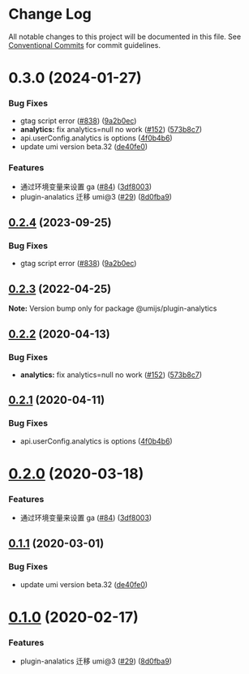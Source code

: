 # Change Log

All notable changes to this project will be documented in this file. See [Conventional Commits](https://conventionalcommits.org) for commit guidelines.

# 0.3.0 (2024-01-27)

### Bug Fixes

- gtag script error ([#838](https://github.com/umijs/plugins/issues/838)) ([9a2b0ec](https://github.com/umijs/plugins/commit/9a2b0ece85b4fe4ba21d24002ead40fc0026c2ae))
- **analytics:** fix analytics=null no work ([#152](https://github.com/umijs/plugins/issues/152)) ([573b8c7](https://github.com/umijs/plugins/commit/573b8c78f3bbfd66d7734d11fccdf9659d5a1927))
- api.userConfig.analytics is options ([4f0b4b6](https://github.com/umijs/plugins/commit/4f0b4b6362c9d5a624eda7bd68f23f3f0e0c445f))
- update umi version beta.32 ([de40fe0](https://github.com/umijs/plugins/commit/de40fe0a7bfffe5fe4333b37bb7d0a049087165f))

### Features

- 通过环境变量来设置 ga ([#84](https://github.com/umijs/plugins/issues/84)) ([3df8003](https://github.com/umijs/plugins/commit/3df80031a6b5e69155b36d6132b0e9d17361a16c))
- plugin-analatics 迁移 umi@3 ([#29](https://github.com/umijs/plugins/issues/29)) ([8d0fba9](https://github.com/umijs/plugins/commit/8d0fba98f35214dcacb43ac50ae3aa42046964f5))

## [0.2.4](https://github.com/umijs/plugins/compare/@umijs/plugin-analytics@0.2.3...@umijs/plugin-analytics@0.2.4) (2023-09-25)

### Bug Fixes

- gtag script error ([#838](https://github.com/umijs/plugins/issues/838)) ([9a2b0ec](https://github.com/umijs/plugins/commit/9a2b0ece85b4fe4ba21d24002ead40fc0026c2ae))

## [0.2.3](https://github.com/umijs/plugins/compare/@umijs/plugin-analytics@0.2.2...@umijs/plugin-analytics@0.2.3) (2022-04-25)

**Note:** Version bump only for package @umijs/plugin-analytics

## [0.2.2](https://github.com/umijs/plugins/compare/@umijs/plugin-analytics@0.2.1...@umijs/plugin-analytics@0.2.2) (2020-04-13)

### Bug Fixes

- **analytics:** fix analytics=null no work ([#152](https://github.com/umijs/plugins/issues/152)) ([573b8c7](https://github.com/umijs/plugins/commit/573b8c78f3bbfd66d7734d11fccdf9659d5a1927))

## [0.2.1](https://github.com/umijs/plugins/compare/@umijs/plugin-analytics@0.2.0...@umijs/plugin-analytics@0.2.1) (2020-04-11)

### Bug Fixes

- api.userConfig.analytics is options ([4f0b4b6](https://github.com/umijs/plugins/commit/4f0b4b6362c9d5a624eda7bd68f23f3f0e0c445f))

# [0.2.0](https://github.com/umijs/plugins/compare/@umijs/plugin-analytics@0.1.1...@umijs/plugin-analytics@0.2.0) (2020-03-18)

### Features

- 通过环境变量来设置 ga ([#84](https://github.com/umijs/plugins/issues/84)) ([3df8003](https://github.com/umijs/plugins/commit/3df80031a6b5e69155b36d6132b0e9d17361a16c))

## [0.1.1](https://github.com/umijs/plugins/compare/@umijs/plugin-analytics@0.1.0...@umijs/plugin-analytics@0.1.1) (2020-03-01)

### Bug Fixes

- update umi version beta.32 ([de40fe0](https://github.com/umijs/plugins/commit/de40fe0a7bfffe5fe4333b37bb7d0a049087165f))

# [0.1.0](https://github.com/umijs/plugins/compare/@umijs/plugin-analytics@1.0.1...@umijs/plugin-analytics@0.1.0) (2020-02-17)

### Features

- plugin-analatics 迁移 umi@3 ([#29](https://github.com/umijs/plugins/issues/29)) ([8d0fba9](https://github.com/umijs/plugins/commit/8d0fba98f35214dcacb43ac50ae3aa42046964f5))
